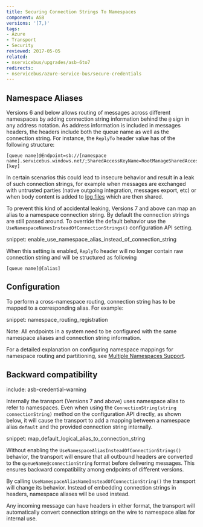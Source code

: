 ```yaml
---
title: Securing Connection Strings To Namespaces
component: ASB
versions: '[7,)'
tags:
- Azure
- Transport
- Security
reviewed: 2017-05-05
related:
- nservicebus/upgrades/asb-6to7
redirects:
- nservicebus/azure-service-bus/secure-credentials
---
```



## Namespace Aliases

Versions 6 and below allows routing of messages across different namespaces by adding connection string information behind the `@` sign in any address notation. As address information is included in messages headers, the headers include both the queue name as well as the connection string. For instance, the `ReplyTo` header value has of the following structure:

```no-highlight
[queue name]@Endpoint=sb://[namespace name].servicebus.windows.net/;SharedAccessKeyName=RootManageSharedAccessKey;SharedAccessKey=[key]
```

In certain scenarios this could lead to insecure behavior and result in a leak of such connection strings, for example when messages are exchanged with untrusted parties (native outgoing integration, messages export, etc) or when body content is added to [log files](/nservicebus/logging/) which are then shared.

To prevent this kind of accidental leaking, Versions 7 and above can map an alias to a namespace connection string. By default the connection strings are still passed around. To override the default behavior use the `UseNamespaceNamesInsteadOfConnectionStrings()` configuration API setting.

snippet: enable_use_namespace_alias_instead_of_connection_string

When this setting is enabled, `ReplyTo` header will no longer contain raw connection string and will be structured as following

```no-highlight
[queue name]@[alias]
```


## Configuration

To perform a cross-namespace routing, connection string has to be mapped to a corresponding alias. For example:

snippet: namespace_routing_registration

Note: All endpoints in a system need to be configured with the same namespace aliases and connection string information.

For a detailed explanation on configuring namespace mappings for namespace routing and partitioning, see [Multiple Namespaces Support](multiple-namespaces-support.md).


## Backward compatibility

include: asb-credential-warning

Internally the transport (Versions 7 and above) uses namespace alias to refer to namespaces. Even when using the `ConnectionString(string connectionString)` method on the configuration API directly, as shown below, it will cause the transport to add a mapping between a namespace alias `default` and the provided connection string internally.

snippet: map_default_logical_alias_to_connection_string

Without enabling the `UseNamespaceAliasInsteadOfConnectionStrings()` behavior, the transport will ensure that all outbound headers are converted to the `queueName@connectionString` format before delivering messages. This ensures backward compatibility among endpoints of different versions.

By calling `UseNamespaceAliasNameInsteadOfConnectionString()` the transport will change its behavior. Instead of embedding connection strings in headers, namespace aliases will be used instead.

Any incoming message can have headers in either format, the transport will automatically convert connection strings on the wire to namespace alias for internal use.

